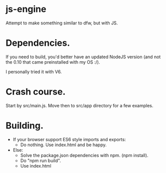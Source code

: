 # js-engine
Attempt to make something similar to dfw, but with JS.

# Dependencies.

If you need to build, you'd better have an updated NodeJS version (and not the 0.10 that came preinstalled with my OS :/). 

I personally tried it with V6.

# Crash course.

Start by src/main.js. Move then to src/app directory for a few examples.

# Building.

- If your browser support ES6 style imports and exports:
	- Do nothing. Use index.html and be happy.
- Else:
	- Solve the package.json dependencies with npm. (npm install).
	- Do "npm run build".
	- Use index.html
